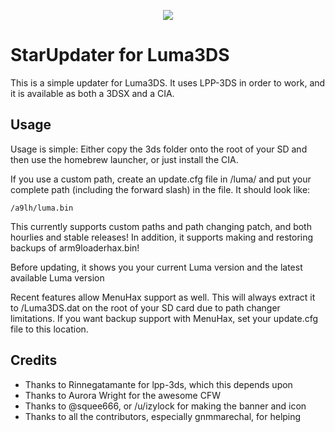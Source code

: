 <p align="center">
	<img src="https://github.com/astronautlevel2/StarUpdater/blob/master/Builder/banner.png?raw=true"/>
</p>


# StarUpdater for Luma3DS

This is a simple updater for Luma3DS. It uses LPP-3DS in order to work, and it is available as both a 3DSX and a CIA.

## Usage

Usage is simple: Either copy the 3ds folder onto the root of your SD and then use the homebrew launcher, or just install the CIA.

If you use a custom path, create an update.cfg file in /luma/ and put your complete path (including the forward slash) in the file. It should look like:

`/a9lh/luma.bin`

This currently supports custom paths and path changing patch, and both hourlies and stable releases! In addition, it supports making and restoring backups of arm9loaderhax.bin!

Before updating, it shows you your current Luma version and the latest available Luma version

Recent features allow MenuHax support as well. This will always extract it to /Luma3DS.dat on the root of your SD card due to path changer limitations. If you want backup support with MenuHax, set your update.cfg file to this location.

## Credits
 * Thanks to Rinnegatamante for lpp-3ds, which this depends upon
 * Thanks to Aurora Wright for the awesome CFW
 * Thanks to @squee666, or /u/izylock for making the banner and icon
 * Thanks to all the contributors, especially gnmmarechal, for helping
